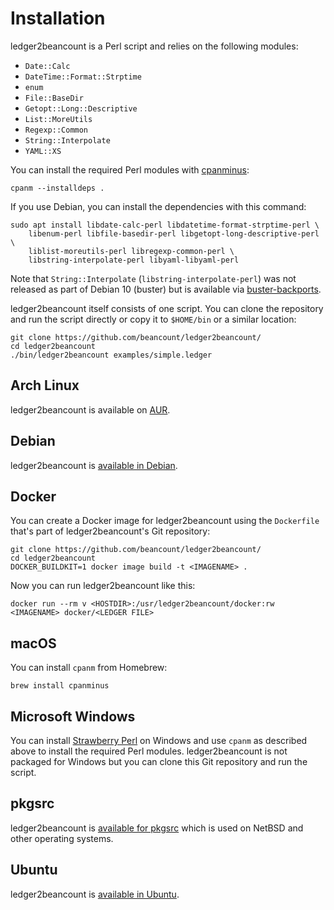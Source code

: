 # Installation

ledger2beancount is a Perl script and relies on the following modules:

* `Date::Calc`
* `DateTime::Format::Strptime`
* `enum`
* `File::BaseDir`
* `Getopt::Long::Descriptive`
* `List::MoreUtils`
* `Regexp::Common`
* `String::Interpolate`
* `YAML::XS`

You can install the required Perl modules with
[cpanminus](https://metacpan.org/pod/distribution/App-cpanminus/bin/cpanm):

```shell
cpanm --installdeps .
```

If you use Debian, you can install the dependencies with this command:

```shell
sudo apt install libdate-calc-perl libdatetime-format-strptime-perl \
    libenum-perl libfile-basedir-perl libgetopt-long-descriptive-perl \
    liblist-moreutils-perl libregexp-common-perl \
    libstring-interpolate-perl libyaml-libyaml-perl
```

Note that `String::Interpolate` (`libstring-interpolate-perl`) was not
released as part of Debian 10 (buster) but is available via
[buster-backports](https://backports.debian.org/).

ledger2beancount itself consists of one script.  You can clone the
repository and run the script directly or copy it to `$HOME/bin` or
a similar location:

```shell
git clone https://github.com/beancount/ledger2beancount/
cd ledger2beancount
./bin/ledger2beancount examples/simple.ledger
```

## Arch Linux

ledger2beancount is available on [AUR](https://aur.archlinux.org/packages/ledger2beancount/).

## Debian

ledger2beancount is [available in Debian](https://packages.debian.org/ledger2beancount).

## Docker

You can create a Docker image for ledger2beancount using the `Dockerfile`
that's part of ledger2beancount's Git repository:

```shell
git clone https://github.com/beancount/ledger2beancount/
cd ledger2beancount
DOCKER_BUILDKIT=1 docker image build -t <IMAGENAME> .
```

Now you can run ledger2beancount like this:

```shell
docker run --rm v <HOSTDIR>:/usr/ledger2beancount/docker:rw <IMAGENAME> docker/<LEDGER FILE>
```

## macOS

You can install `cpanm` from Homebrew:

```shell
brew install cpanminus
```

## Microsoft Windows

You can install [Strawberry Perl](http://strawberryperl.com/) on Windows
and use `cpanm` as described above to install the required Perl modules.
ledger2beancount is not packaged for Windows but you can clone this Git
repository and run the script.

## pkgsrc

ledger2beancount is [available for pkgsrc](https://pkgsrc.se/finance/ledger2beancount)
which is used on NetBSD and other operating systems.

## Ubuntu

ledger2beancount is [available in Ubuntu](https://packages.ubuntu.com/ledger2beancount).

